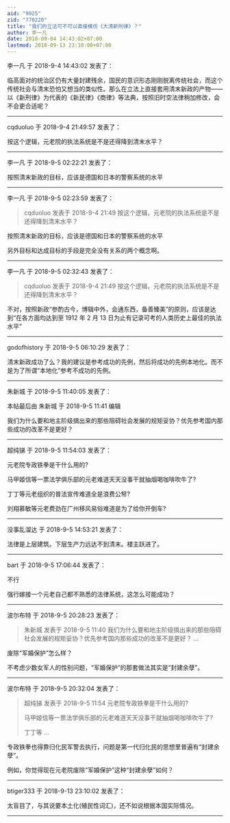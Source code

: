 ```yaml
---
aid: "9025"
zid: "770220"
title: "我们的立法可不可以直接模仿《大清新刑律》？"
author: 李一凡
date: 2018-09-04 14:43:02+07:00
lastmod: 2018-09-13 23:10:00+07:00
---
```


李一凡 于 2018-9-4 14:43:02 发表了：

临高面对的统治区仍有大量封建残余，国民的意识形态刚刚脱离传统社会，而这个传统社会与清末恐怕又想当的类似性。那么在立法上直接套用清末新政的产物——以《新刑律》为代表的《新民律》《商律》等法典，按照旧时空法律稍加修改，会不会更合适呢？

---

cqduoluo 于 2018-9-4 21:49:57 发表了：

按这个逻辑，元老院的执法系统是不是还得降到清末水平？

---

李一凡 于 2018-9-5 02:22:21 发表了：

按照清末新政的目标，应该是德国和日本的警察系统的水平

---

李一凡 于 2018-9-5 02:23:59 发表了：

> cqduoluo 发表于 2018-9-4 21:49 按这个逻辑，元老院的执法系统是不是还得降到清末水平？

按照清末新政的目标，应该是德国和日本的警察系统的水平

另外目标和达成目标的手段是完全没有关系的两个概念啊。

---

李一凡 于 2018-9-5 02:32:43 发表了：

> cqduoluo 发表于 2018-9-4 21:49 按这个逻辑，元老院的执法系统是不是还得降到清末水平？

不对，按照新政“参酌古今，博辑中外，会通东西，备善臻美”的原则，应该是达到“在各方面均达到至 1912 年 2 月 13 日为止有记录可考的人类历史上最佳的执法水平”

---

godofhistory 于 2018-9-5 06:10:29 发表了：

清末新政成功了么？我的建议是参考成功的先例，然后将成功的先例本地化。而不是为了所谓“本地化”参考不成功的先例。

---

朱新城 于 2018-9-5 11:40:05 发表了：

本帖最后由 朱新城 于 2018-9-5 11:41 编辑

我们为什么要和地主阶级搞出来的那些阻碍社会发展的规矩妥协？优先参考国内那些成功的改革不是更好？

---

超纯锑 于 2018-9-5 11:54:03 发表了：

元老院专政铁拳是干什么用的?

马甲姬信等一票法学俱乐部的元老难道天天没事干就抽烟喝咖啡吹牛了?

丁丁等元老组织的普法宣传难道全是浪费公帑?

刘翔慕敏等元老费劲在广州移风易俗难道是为了给你开倒车?

---

没事乱溜达 于 2018-9-5 14:53:21 发表了：

法律是上层建筑。下层生产力远达不到清末。楼主跃进了。

---

bart 于 2018-9-5 17:06:44 发表了：

不行

强行嫁接一个元老自己都不熟悉的法律系统，这怎么可能成功？

---

波尔布特 于 2018-9-5 20:28:23 发表了：

> 朱新城 发表于 2018-9-5 11:40 我们为什么要和地主阶级搞出来的那些阻碍社会发展的规矩妥协？优先参考国内那些成功的改革不是更好？ ...

废除“军婚保护”怎么样？

不考虑少数女军人的性别问题，“军婚保护”的那套做法其实是“封建余孽”。

---

波尔布特 于 2018-9-5 20:32:04 发表了：

> 超纯锑 发表于 2018-9-5 11:54 元老院专政铁拳是干什么用的?
>
> 马甲姬信等一票法学俱乐部的元老难道天天没事干就抽烟喝咖啡吹牛了?
>
> 丁丁等 ...

专政铁拳也得靠归化民军警去执行，问题是第一代归化民的思想里普遍有“封建余孽”。

例如，你觉得现在元老院废除“军婚保护”这种“封建余孽”如何？

---

btiger333 于 2018-9-13 23:10:02 发表了：

太盲目了，与其说要本土化(殖民性词汇)，还不如说根据本国实际情况。

---
